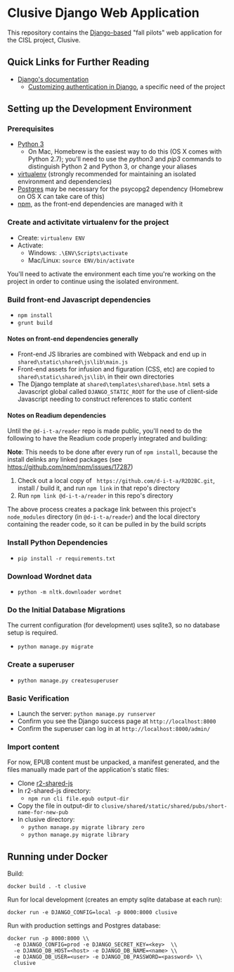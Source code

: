 # Clusive Django Web Application

This repository contains the [Django-based](https://www.djangoproject.com/) "fall pilots" web application for the CISL project, Clusive.

## Quick Links for Further Reading

* [Django's documentation](https://docs.djangoproject.com/en/2.2/)
  * [Customizing authentication in Django](https://docs.djangoproject.com/en/2.2/topics/auth/customizing/), a specific need of the project

## Setting up the Development Environment

### Prerequisites

* [Python 3](https://www.python.org/downloads/)
  * On Mac, Homebrew is the easiest way to do this (OS X comes with Python 2.7); you'll need to use the *python3* and *pip3* commands to distinguish Python 2 and Python 3, or change your aliases
* [virtualenv](https://virtualenv.pypa.io/en/stable/installation/) (strongly recommended for maintaining an isolated environment and dependencies)
* [Postgres](https://www.postgresql.org/) may be necessary for the psycopg2 dependency (Homebrew on OS X can take care of this)
* [npm](https://www.npmjs.com/), as the front-end dependencies are managed with it

### Create and activitate virtualenv for the project

* Create: `virtualenv ENV`
* Activate:
  - Windows: `.\ENV\Scripts\activate`
  - Mac/Linux: `source ENV/bin/activate`

You'll need to activate the environment each time you're working on the project in order to continue using the isolated environment.

### Build front-end Javascript dependencies

* `npm install`
* `grunt build`

#### Notes on front-end dependencies generally

* Front-end JS libraries are combined with Webpack and end up in `shared\static\shared\js\lib\main.js`
* Front-end assets for infusion and figuration (CSS, etc) are copied to `shared\static\shared\js\lib\` in their own directories
* The Django template at `shared\templates\shared\base.html` sets a Javascript global called `DJANGO_STATIC_ROOT` for the use of client-side Javascript needing to construct references to static content

#### Notes on Readium dependencies

Until the `@d-i-t-a/reader` repo is made public, you'll need to do the following to have the Readium code properly integrated and building:

**Note**: This needs to be done after every run of `npm install`, because the install delinks any linked packages (see https://github.com/npm/npm/issues/17287)

1. Check out a local copy of ` https://github.com/d-i-t-a/R2D2BC.git`, install / build it, and run `npm link` in that repo's directory
2. Run `npm link @d-i-t-a/reader` in this repo's directory

The above process creates a package link between this project's `node_modules` directory (in `@d-i-t-a/reader`) and the local directory containing the reader code, so it can be pulled in by the build scripts

### Install Python Dependencies

* `pip install -r requirements.txt`

### Download Wordnet data

* `python -m nltk.downloader wordnet`

### Do the Initial Database Migrations

The current configuration (for development) uses sqlite3, so no database setup is required.

* `python manage.py migrate`

### Create a superuser
* `python manage.py createsuperuser`

### Basic Verification

* Launch the server: `python manage.py runserver`
* Confirm you see the Django success page at `http://localhost:8000`
* Confirm the superuser can log in at `http://localhost:8000/admin/`

### Import content

For now, EPUB content must be unpacked, a manifest generated, and the files manually 
made part of the application's static files:
* Clone [r2-shared-js](https://github.com/readium/r2-shared-js)
* In r2-shared-js directory:
  * `npm run cli file.epub output-dir`
* Copy the file in output-dir to `clusive/shared/static/shared/pubs/short-name-for-new-pub`
* In clusive directory:
  * `python manage.py migrate library zero`
  * `python manage.py migrate library`

## Running under Docker

Build:

`docker build . -t clusive`

Run for local development (creates an empty sqlite database at each run):

`docker run -e DJANGO_CONFIG=local -p 8000:8000 clusive`

Run with production settings and Postgres database:

```
docker run -p 8000:8000 \\
  -e DJANGO_CONFIG=prod -e DJANGO_SECRET_KEY=<key>  \\
  -e DJANGO_DB_HOST=<host> -e DJANGO_DB_NAME=<name> \\
  -e DJANGO_DB_USER=<user> -e DJANGO_DB_PASSWORD=<password> \\
  clusive
```

